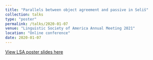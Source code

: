 ```yaml
---
title: "Parallels between object agreement and passive in Seliš"
collection: talks
type: "poster"
permalink: /talks/2020-01-07
venue: "Linguistic Society of America Annual Meeting 2021"
location: "Online conference"
date: 2020-01-07
---
```


[View LSA poster slides here](http://fesobolak.github.io/files/LSA_2021_Sobolak.pdf)
